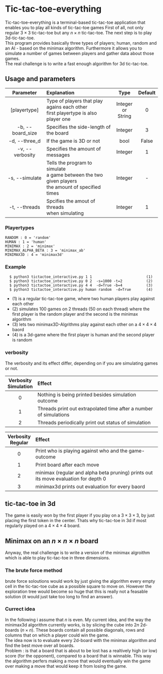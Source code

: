 # Tic-tac-toe-everything

Tic-tac-toe-everything is a terminal-based tic-tac-toe application that enables you to play all kinds of tic-tac-toe games
First of all, not only regular $3 \times 3$ tic-tac-toe but any $n \times n$ tic-tac-toe. The next step is to play 3d-tic-tac-toe. <br>
This program provides basically three types of players; human, random and an AI - based on the minimax algorithm. Furthermore it allows you to simulate a number of games between players and gather data about those games. <br>
The real challenge is to write a fast enough algorithm for 3d tic-tac-toe.


## Usage and parameters

|Parameter | Explanation | Type | Default 
|:--:|:--|:--:|:--:|
|[playertype] | Type of players that play agains each other <br> first playertype is also player one | Integer <br> or String| 0
|-b, --board_size | Specifies the side-length of the board | Integer | 3
|-d, --three_d | If the game is 3D or not | bool | False
|-v, --verbosity | Specifies the amount of messages | Integer | 1
|-s, --simulate| Tells the program to simulate <br>a game between the two given players<br> the amount of specified times | Integer | -
|-t, --threads | Spcifies the amout of threads <br> when simulating | Integer | 1

### Playertypes

    RANDOM : 0 = 'random'
    HUMAN : 1 = 'human'
    MINIMAX : 2 = 'minimax'
    MINIMAX_ALPHA_BETA : 3 = 'minimax_ab'
    MINIMAX3D : 4 = 'minimax3d'

### Example 

```
  $ python3 tictactoe_interactive.py 1 1                         (1)
  $ python3 tictactoe_interactive.py 0 2  -s=1000 -t=2           (2)
  $ python3 tictactoe_interactive.py 4 4  -d=True -b=4           (3)
  $ python3 tictactoe_interactive.py human random  -d=True       (4)
```

- (1) is a regular tic-tac-toe game, where two human players play against each other
- (2) simulates 100 games on 2 threads (50 on each thread) where the first player is the random player and the second is the minimax algorithm
- (3) lets two minimax3D-Algrithms play against each other on a $4\times 4\times 4$ baord
- (4) is a 3d-game where the first player is human and the second player is random

### verbosity
The  verbosity and its effect differ, depending on if you are simulating games or not.

|Verbosity <br> Simulation| Effect|
|:-:|:-|
|0| Nothing is being printed besides simulation outcome
|1| Threads print out extrapolated time after a number of simulations
|2| Threads periodically print out status of simulation 

|Verbosity <br> Regular| Effect|
|:-:|:-|
|0| Print who is playing against who and the game-outcome|
|1| Print board after each move |
|2| minimax (regular and alpha beta pruning) prints out its move evaluation for depth 0 |
|3| minimax3d prints out evaluation for every baord |

## tic-tac-toe in 3d
The game is easily won by the first player if you play on a $3 \times 3 \times 3$, by just placing the first token in the center. 
Thats why tic-tac-toe in 3d if most regularly played on a $4 \times 4 \times 4$ board. <br>

## Minimax on an $n \times n \times n$ board
Anyway, the real challenge is to write a version of the minimax algroithm which is able to play tic-tac-toe in three dimensions.
### The brute force method
brute force soloutions would work by just giving the algorithm every empty cell in the tic-tac-toe cube as a possible square to move on. However the exploration tree would become so huge that this is really not a feasable solution (it would just take too long to find an answer).

### Currect idea
In the following i assume that $n$ is even.
My current idea, and the way the minimax3d algorithm currently works, is by slicing the cube into $2n$ 2d-boards ($n\times n$). These boards contain all possible diagonals, rows and columns that on which a player could win the game. <br>
The idea now is to evaluate every 2d-board with the minimax algorithm and find the best move over all boards. <br>
Problem : is that a board that is about to be lost has a realtively high (or low) score (for the opponent), compared to a board that is winnable. This way the  algorithm perfers making a move that would eventually win the game over making a move that would keep it from losing the game.




